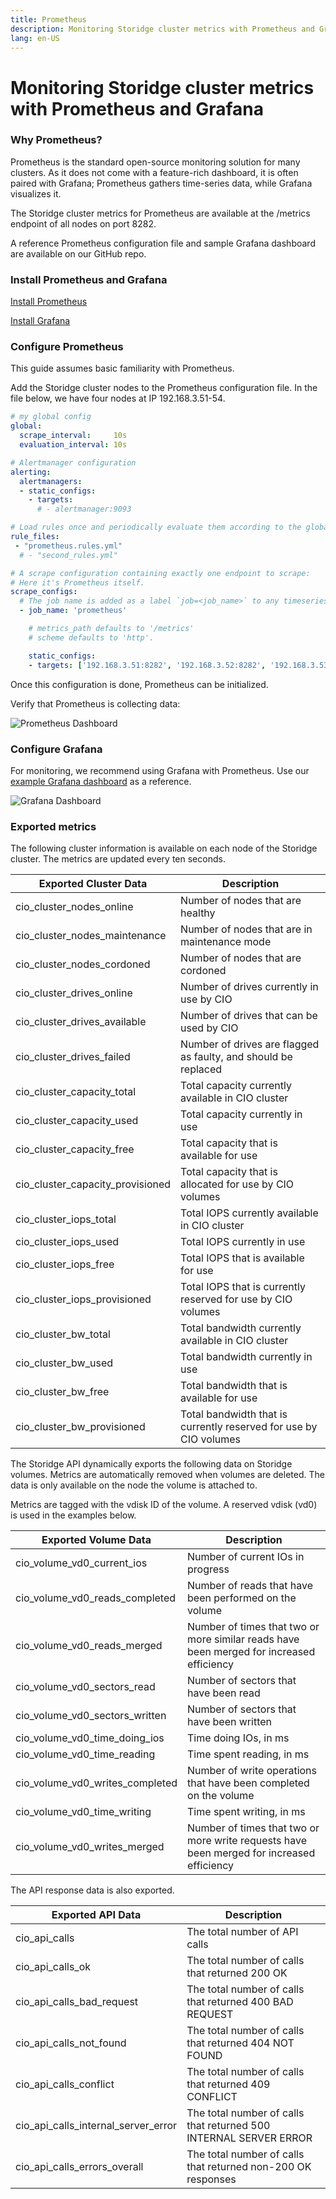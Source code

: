 ```yaml
---
title: Prometheus
description: Monitoring Storidge cluster metrics with Prometheus and Grafana
lang: en-US
---
```


# Monitoring Storidge cluster metrics with Prometheus and Grafana

### Why Prometheus?

Prometheus is the standard open-source monitoring solution for many clusters. As it does not come with a feature-rich dashboard, it is often paired with Grafana; Prometheus gathers time-series data, while Grafana visualizes it.

The Storidge cluster metrics for Prometheus are available at the /metrics endpoint of all nodes on port 8282.

A reference Prometheus configuration file and sample Grafana dashboard are available on our GitHub repo.


### Install Prometheus and Grafana

[Install Prometheus](https://prometheus.io/docs/introduction/first_steps/)

[Install Grafana](https://grafana.com/docs/installation/)

### Configure Prometheus

This guide assumes basic familiarity with Prometheus.

Add the Storidge cluster nodes to the Prometheus configuration file. In the file below, we have four nodes at IP 192.168.3.51-54.

```yaml
# my global config
global:
  scrape_interval:     10s
  evaluation_interval: 10s

# Alertmanager configuration
alerting:
  alertmanagers:
  - static_configs:
    - targets:
      # - alertmanager:9093

# Load rules once and periodically evaluate them according to the global 'evaluation_interval'.
rule_files:
 - "prometheus.rules.yml"
  # - "second_rules.yml"

# A scrape configuration containing exactly one endpoint to scrape:
# Here it's Prometheus itself.
scrape_configs:
  # The job name is added as a label `job=<job_name>` to any timeseries scraped from this config.
  - job_name: 'prometheus'

    # metrics_path defaults to '/metrics'
    # scheme defaults to 'http'.

    static_configs:
    - targets: ['192.168.3.51:8282', '192.168.3.52:8282', '192.168.3.53:8282', '192.168.3.54:8282']
```
Once this configuration is done, Prometheus can be initialized.

Verify that Prometheus is collecting data:

![Prometheus Dashboard](https://i.imgur.com/r1C4GBI.png)

### Configure Grafana

For monitoring, we recommend using Grafana with Prometheus. Use our [example Grafana dashboard](https://grafana.com/grafana/dashboards/11213) as a reference.

![Grafana Dashboard](https://i.imgur.com/94DZSg7.png)

### Exported metrics

The following cluster information is available on each node of the Storidge cluster. The metrics are updated every ten seconds.

| Exported Cluster Data | Description |
|---|---|
| cio_cluster_nodes_online | Number of nodes that are healthy|
| cio_cluster_nodes_maintenance | Number of nodes that are in maintenance mode |
| cio_cluster_nodes_cordoned | Number of nodes that are cordoned |
| cio_cluster_drives_online | Number of drives currently in use by CIO |
| cio_cluster_drives_available | Number of drives that can be used by CIO |
| cio_cluster_drives_failed | Number of drives are flagged as faulty, and should be replaced |
| cio_cluster_capacity_total | Total capacity currently available in CIO cluster |
| cio_cluster_capacity_used | Total capacity currently in use |
| cio_cluster_capacity_free | Total capacity that is available for use |
| cio_cluster_capacity_provisioned | Total capacity that is allocated for use by CIO volumes |
| cio_cluster_iops_total | Total IOPS currently available in CIO cluster |
| cio_cluster_iops_used | Total IOPS currently in use |
| cio_cluster_iops_free | Total IOPS that is available for use |
| cio_cluster_iops_provisioned | Total IOPS that is currently reserved for use by CIO volumes |
| cio_cluster_bw_total | Total bandwidth currently available in CIO cluster |
| cio_cluster_bw_used | Total bandwidth currently in use |
| cio_cluster_bw_free | Total bandwidth that is available for use |
| cio_cluster_bw_provisioned | Total bandwidth that is currently reserved for use by CIO volumes |

The Storidge API dynamically exports the following data on Storidge volumes. Metrics are automatically removed when volumes are deleted. The data is only available on the node the volume is attached to.

Metrics are tagged with the vdisk ID of the volume. A reserved vdisk (vd0) is used in the examples below.

| Exported Volume Data | Description |
|---|---|
| cio_volume_vd0_current_ios | Number of current IOs in progress |
| cio_volume_vd0_reads_completed | Number of reads that have been performed on the volume |
| cio_volume_vd0_reads_merged | Number of times that two or more similar reads have been merged for increased efficiency |
| cio_volume_vd0_sectors_read | Number of sectors that have been read |
| cio_volume_vd0_sectors_written | Number of sectors that have been written |
| cio_volume_vd0_time_doing_ios | Time doing IOs, in ms |
| cio_volume_vd0_time_reading | Time spent reading, in ms |
| cio_volume_vd0_writes_completed | Number of write operations that have been completed on the volume |
| cio_volume_vd0_time_writing | Time spent writing, in ms |
| cio_volume_vd0_writes_merged | Number of times that two or more write requests have been merged for increased efficiency |

The API response data is also exported.

| Exported API Data | Description |
|---|---|
| cio_api_calls | The total number of API calls |
| cio_api_calls_ok | The total number of calls that returned 200 OK |
| cio_api_calls_bad_request |  The total number of calls that returned 400 BAD REQUEST |
| cio_api_calls_not_found | The total number of calls that returned 404 NOT FOUND |
| cio_api_calls_conflict | The total number of calls that returned 409 CONFLICT |
| cio_api_calls_internal_server_error | The total number of calls that returned 500 INTERNAL SERVER ERROR |
| cio_api_calls_errors_overall | The total number of calls that returned non-200 OK responses |
